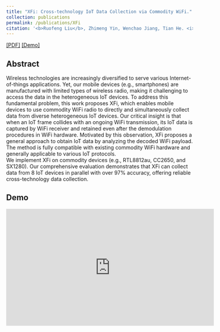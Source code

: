 ```yaml
---
title: "XFi: Cross-technology IoT Data Collection via Commodity WiFi."
collection: publications
permalink: /publications/XFi
citation: '<b>Ruofeng Liu</b>, Zhimeng Yin, Wenchao Jiang, Tian He. <i>The 28th IEEE International Conference on Network Protocols </i>. <b>(ACM ICNP 2020)</b>.'
---
```

[[PDF]](https://liux4189.github.io/files/XFi_Icnp_CameraReady.pdf) [[Demo]](https://youtu.be/bWZHmnTF98U)
## Abstract
Wireless technologies are increasingly diversified to serve various Internet-of-things applications. Yet, our mobile devices (e.g., smartphones) are manufactured with limited types of wireless radio, making it challenging to access the data in the heterogeneous IoT devices. To address this fundamental problem, this work proposes XFi, which enables mobile devices to use commodity WiFi radio to directly and simultaneously collect data from diverse heterogeneous IoT devices. Our critical insight is that when an IoT frame collides with an ongoing WiFi transmission, its IoT data is captured by WiFi receiver and retained even after the demodulation procedures in WiFi hardware. Motivated by this observation, XFi proposes a general approach to obtain IoT data by analyzing the decoded WiFi payload. The method is fully compatible with existing commodity WiFi hardware and generally applicable to various IoT protocols.
<br>
We implement XFi on commodity devices (e.g., RTL8812au, CC2650, and SX1280). Our comprehensive evaluation demonstrates that XFi can collect data from 8 IoT devices in parallel with over 97% accuracy, offering reliable cross-technology data collection.

## Demo
<iframe width="560" height="315" src="https://youtu.be/bWZHmnTF98U" frameborder="0" allow="accelerometer; autoplay; encrypted-media; gyroscope; picture-in-picture" allowfullscreen></iframe>
